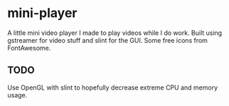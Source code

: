 # mini-player

A little mini video player I made to play videos while I do work. Built using
gstreamer for video stuff and slint for the GUI. Some free icons from
FontAwesome.

## TODO

Use OpenGL with slint to hopefully decrease extreme CPU and memory usage.

